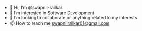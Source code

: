 - 👋 Hi, I’m @swapnil-railkar
- 👀 I’m interested in Software Development
- 💞️ I’m looking to collaborate on anything related to my interests
- 📫 How to reach me swapnilrailkar01@gmail.com

<!---
swapnil-railkar/swapnil-railkar is a ✨ special ✨ repository because its `README.md` (this file) appears on your GitHub profile.
You can click the Preview link to take a look at your changes.
--->
